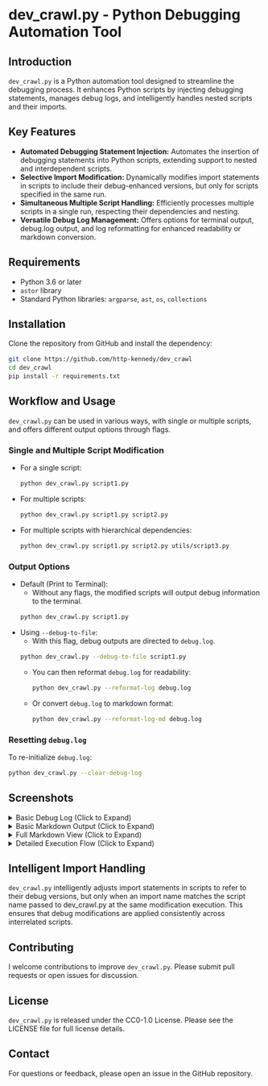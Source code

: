 # dev_crawl.py - Python Debugging Automation Tool

## Introduction
`dev_crawl.py` is a Python automation tool designed to streamline the debugging process. It enhances Python scripts by injecting debugging statements, manages debug logs, and intelligently handles nested scripts and their imports.

## Key Features
- **Automated Debugging Statement Injection:** Automates the insertion of debugging statements into Python scripts, extending support to nested and interdependent scripts.
- **Selective Import Modification:** Dynamically modifies import statements in scripts to include their debug-enhanced versions, but only for scripts specified in the same run.
- **Simultaneous Multiple Script Handling:** Efficiently processes multiple scripts in a single run, respecting their dependencies and nesting.
- **Versatile Debug Log Management:** Offers options for terminal output, debug.log output, and log reformatting for enhanced readability or markdown conversion.

## Requirements
- Python 3.6 or later
- `astor` library
- Standard Python libraries: `argparse`, `ast`, `os`, `collections`

## Installation
Clone the repository from GitHub and install the dependency:

```bash
git clone https://github.com/http-kennedy/dev_crawl
cd dev_crawl
pip install -r requirements.txt
```

## Workflow and Usage

`dev_crawl.py` can be used in various ways, with single or multiple scripts, and offers different output options through flags.

### Single and Multiple Script Modification
- For a single script:
  ```bash
  python dev_crawl.py script1.py
  ```
- For multiple scripts:
  ```bash
  python dev_crawl.py script1.py script2.py
  ```
- For multiple scripts with hierarchical dependencies:
  ```bash
  python dev_crawl.py script1.py script2.py utils/script3.py
  ```

### Output Options
- Default (Print to Terminal):
  - Without any flags, the modified scripts will output debug information to the terminal.
  ```bash
  python dev_crawl.py script1.py
  ```
- Using `--debug-to-file`:
  - With this flag, debug outputs are directed to `debug.log`.
  ```bash
  python dev_crawl.py --debug-to-file script1.py
  ```
  - You can then reformat `debug.log` for readability:
    ```bash
    python dev_crawl.py --reformat-log debug.log
    ```
  - Or convert `debug.log` to markdown format:
    ```bash
    python dev_crawl.py --reformat-log-md debug.log
    ```

### Resetting `debug.log`
To re-initialize `debug.log`:
```bash
python dev_crawl.py --clear-debug-log
```
## Screenshots

<details>
  <summary>Basic Debug Log (Click to Expand)</summary>
  <a href="full_size_basic_debug_log.png">
    <img src="screenshots/debug_log.png" alt="Basic Debug Log" width="500"/>
  </a>
</details>

<details>
  <summary>Basic Markdown Output (Click to Expand)</summary>
  <a href="full_size_basic_markdown_output.png">
    <img src="screenshots/markdown_log_basic.png" alt="Basic Markdown Output" width="500"/>
  </a>
</details>

<details>
  <summary>Full Markdown View (Click to Expand)</summary>
  <a href="full_size_full_markdown_view.png">
    <img src="screenshots/markdown_log_full.png" alt="Full Markdown View" width="500"/>
  </a>
</details>

<details>
  <summary>Detailed Execution Flow (Click to Expand)</summary>
  <a href="full_size_markdown_detailed.png">
    <img src="screenshots/markdown_detailed.png" alt="Full Markdown View" width="500"/>
  </a>
</details>


## Intelligent Import Handling
`dev_crawl.py` intelligently adjusts import statements in scripts to refer to their debug versions, but only when an import name matches the script name passed to dev_crawl.py at the same modification execution. This ensures that debug modifications are applied consistently across interrelated scripts.

## Contributing
I welcome contributions to improve `dev_crawl.py`. Please submit pull requests or open issues for discussion.

## License
`dev_crawl.py` is released under the CC0-1.0 License. Please see the LICENSE file for full license details.

## Contact
For questions or feedback, please open an issue in the GitHub repository.

